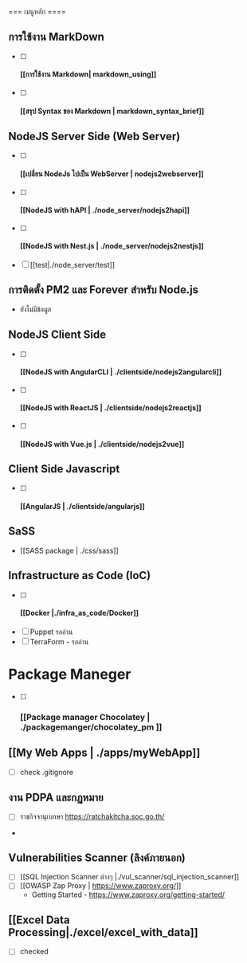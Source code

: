   
=== เมนูหลัก ====
  
  
##  การใช้งาน MarkDown 
  
- [ ] #### [[การใช้งาน Markdown| markdown_using]]
- [ ] #### [[สรุป Syntax ของ Markdown | markdown_syntax_brief]]
  
##   NodeJS Server Side (Web Server)
  
- [ ] #### [[เปลี่ยน NodeJs ไปเป็น WebServer | nodejs2webserver]]
- [ ] #### [[NodeJS with hAPI | ./node_server/nodejs2hapi]]
- [ ] #### [[NodeJS with Nest.js | ./node_server/nodejs2nestjs]]
- [ ]  [[test|./node_server/test]]
  
##  การติดตั้ง PM2 และ Forever สำหรับ Node.js
  
- ยังไม่มีข้อมูล
  
##  NodeJS Client Side
  
- [ ]  #### [[NodeJS with AngularCLI | ./clientside/nodejs2angularcli]]
- [ ] #### [[NodeJS with ReactJS | ./clientside/nodejs2reactjs]]
- [ ] #### [[NodeJS with Vue.js | ./clientside/nodejs2vue]]
  
##  Client Side Javascript
  
- [ ] #### [[AngularJS | ./clientside/angularjs]]
  
##   SaSS 
  
  - [[SASS package  |  ./css/sass]]
  
##   Infrastructure as Code (IoC)
  
  
- [ ] #### [[Docker |./infra_as_code/Docker]]
- [ ] Puppet  รออ่าน 
- [ ] TerraForm - รออ่าน
  
#  Package Maneger 
  
- [ ] ### [[Package manager Chocolatey | ./packagemanger/chocolatey_pm ]]
  
##  [[My Web Apps | ./apps/myWebApp]]
  
-  [ ] check .gitignore
  
  
##  งาน PDPA และกฏหมาย
  
- [ ] ราชกิจจานุเบกษา  https://ratchakitcha.soc.go.th/
- 
##  Vulnerabilities Scanner (ลิงค์ภายนอก)
  
- [ ] [[SQL Injection Scanner ต่างๆ |./vul_scanner/sql_injection_scanner]]
- [ ] [[OWASP Zap Proxy | https://www.zaproxy.org/]]
  - Getting Started - https://www.zaproxy.org/getting-started/
  
  
##  [[Excel Data Processing|./excel/excel_with_data]]
  
-  [ ] checked
  
  
  
  
  
